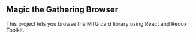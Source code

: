 ## Magic the Gathering Browser

This project lets you browse the MTG card library using React and Redux Toolkit.